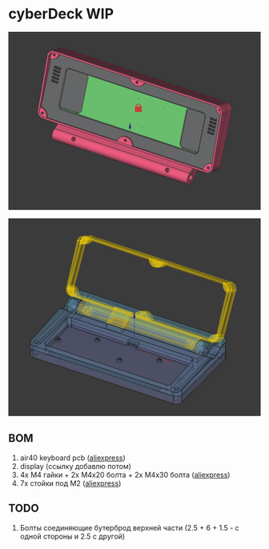 # cyberDeck WIP

<p align="center">
  <img src="/assets/screenshot_2025-05-27_000318.png" width="512"/>
</p>

<p align="center">
  <img src="/assets/screenshot_2025-05-27_000348.png" width="512"/>
</p>

## BOM

1. air40 keyboard pcb ([aliexpress](https://aliexpress.ru/item/1005005618746295.html?sku_id=12000033767212307))
2. display (ссылку добавлю потом)
3. 4x M4 гайки + 2x M4x20 болта + 2x M4x30 болта ([aliexpress](https://aliexpress.ru/item/1005005618746295.html?sku_id=12000033767212307))
4. 7x стойки под M2 ([aliexpress](https://aliexpress.ru/item/1005007246433353.html?sku_id=12000039934480836))

## TODO

1. Болты соединяющие бутерброд верхней части (2.5 + 6 + 1.5 - с одной стороны и 2.5 с другой)
